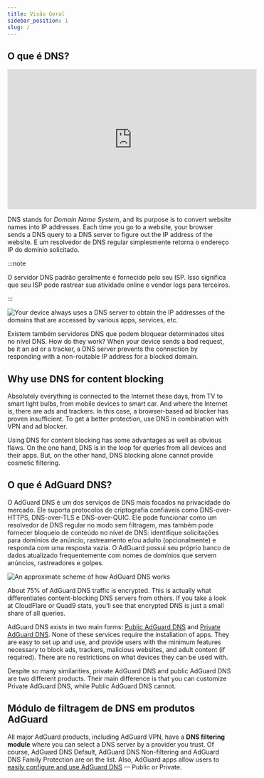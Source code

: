 ```yaml
---
title: Visão Geral
sidebar_position: 1
slug: /
---
```


## O que é DNS?

<iframe width="560" height="315" class="youtube-video" src="https://www.youtube-nocookie.com/embed/MSp7Ki03-LI" title="Player de vídeo do YouTube" frameborder="0" allow="accelerometer; autoplay; clipboard-write; encrypted-media; gyroscope; picture-in-picture" allowfullscreen></iframe>

DNS stands for *Domain Name System*, and its purpose is to convert website names into IP addresses. Each time you go to a website, your browser sends a DNS query to a DNS server to figure out the IP address of the website. E um resolvedor de DNS regular simplesmente retorna o endereço IP do domínio solicitado.

:::note

O servidor DNS padrão geralmente é fornecido pelo seu ISP. Isso significa que seu ISP pode rastrear sua atividade online e vender logs para terceiros.

:::

![Your device always uses a DNS server to obtain the IP addresses of the domains that are accessed by various apps, services, etc.](https://cdn.adtidy.org/content/blog/articles/dns-cbs/scr1.png)

Existem também servidores DNS que podem bloquear determinados sites no nível DNS. How do they work? When your device sends a bad request, be it an ad or a tracker, a DNS server prevents the connection by responding with a non-routable IP address for a blocked domain.

## Why use DNS for content blocking

Absolutely everything is connected to the Internet these days, from TV to smart light bulbs, from mobile devices to smart car. And where the Internet is, there are ads and trackers. In this case, a browser-based ad blocker has proven insufficient. To get a better protection, use DNS in combination with VPN and ad blocker.

Using DNS for content blocking has some advantages as well as obvious flaws. On the one hand, DNS is in the loop for queries from all devices and their apps. But, on the other hand, DNS blocking alone cannot provide cosmetic filtering.

## O que é AdGuard DNS?

O AdGuard DNS é um dos serviços de DNS mais focados na privacidade do mercado. Ele suporta protocolos de criptografia confiáveis como DNS-over-HTTPS, DNS-over-TLS e DNS-over-QUIC. Ele pode funcionar como um resolvedor de DNS regular no modo sem filtragem, mas também pode fornecer bloqueio de conteúdo no nível de DNS: identifique solicitações para domínios de anúncio, rastreamento e/ou adulto (opcionalmente) e responda com uma resposta vazia. O AdGuard possui seu próprio banco de dados atualizado frequentemente com nomes de domínios que servem anúncios, rastreadores e golpes.

![An approximate scheme of how AdGuard DNS works](https://cdn.adtidy.org/public/Adguard/Blog/scr2.png)

About 75% of AdGuard DNS traffic is encrypted. This is actually what differentiates content-blocking DNS servers from others. If you take a look at CloudFlare or Quad9 stats, you’ll see that encrypted DNS is just a small share of all queries.

AdGuard DNS exists in two main forms: [Public AdGuard DNS](public-dns/overview) and [Private AdGuard DNS](private-dns/overview). None of these services require the installation of apps. They are easy to set up and use, and provide users with the minimum features necessary to block ads, trackers, malicious websites, and adult content (if required). There are no restrictions on what devices they can be used with.

Despite so many similarities, private AdGuard DNS and public AdGuard DNS are two different products. Their main difference is that you can customize Private AdGuard DNS, while Public AdGuard DNS cannot.

## Módulo de filtragem de DNS em produtos AdGuard

All major AdGuard products, including AdGuard VPN, have a **DNS filtering module** where you can select a DNS server by a provider you trust. Of course, AdGuard DNS Default, AdGuard DNS Non-filtering and AdGuard DNS Family Protection are on the list. Also, AdGuard apps allow users to [easily configure and use AdGuard DNS](https://adguard-dns.io/public-dns.html) — Public or Private.
